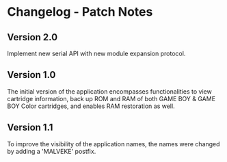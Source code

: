 # Changelog - Patch Notes

## Version 2.0
Implement new serial API with new module expansion protocol.

## Version 1.0
The initial version of the application encompasses functionalities to view cartridge information, back up ROM and RAM of both GAME BOY & GAME BOY Color cartridges, and enables RAM restoration as well.

## Version 1.1
To improve the visibility of the application names, the names were changed by adding a 'MALVEKE' postfix.